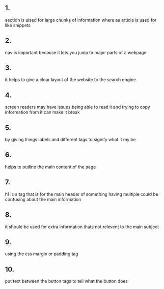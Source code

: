 ## 1.
section is uised for large chunks of information where as article is used for like snippets

## 2.
nav is important because it lets you jump to major parts of a webpage 

## 3.
it helps to give a clear layout of the website to the search engine

## 4.
screen readers may have issues being able to read it and trying to copy information from it can make it break

## 5.
by giving things labels and different tags to signify what it my be

## 6.
helps to outline the main content of the page 

## 7.
h1 is a tag that is for the main header of something having multiple could be confusing  about the main information

## 8. 
it should be used for extra information thats not relevent to the main subject

## 9. 
using the css margin or padding tag

## 10.
put text between the button tags to tell what the button does
